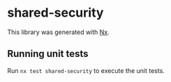 # shared-security

This library was generated with [Nx](https://nx.dev).

## Running unit tests

Run `nx test shared-security` to execute the unit tests.
